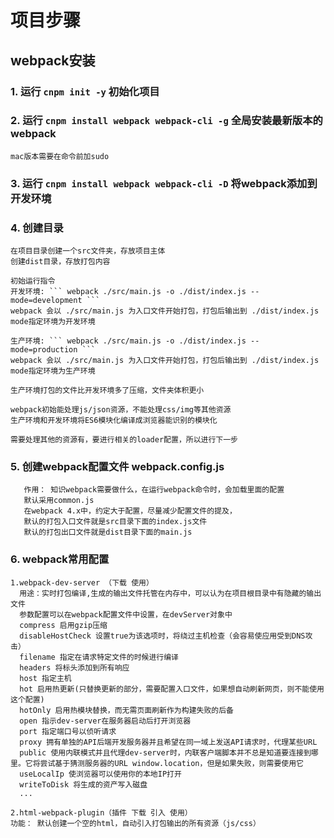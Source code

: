 # 项目步骤

## webpack安装
### 1. 运行 ``` cnpm init -y ``` 初始化项目
### 2. 运行 ``` cnpm install webpack webpack-cli -g ``` 全局安装最新版本的webpack
```
mac版本需要在命令前加sudo
```
### 3. 运行 ``` cnpm install webpack webpack-cli -D ``` 将webpack添加到开发环境
### 4. 创建目录
```
在项目目录创建一个src文件夹，存放项目主体
创建dist目录，存放打包内容

初始运行指令
开发环境: ``` webpack ./src/main.js -o ./dist/index.js --mode=development ```
webpack 会以 ./src/main.js 为入口文件开始打包，打包后输出到 ./dist/index.js mode指定环境为开发环境

生产环境: ``` webpack ./src/main.js -o ./dist/index.js --mode=production ```
webpack 会以 ./src/main.js 为入口文件开始打包，打包后输出到 ./dist/index.js mode指定环境为生产环境

生产环境打包的文件比开发环境多了压缩，文件夹体积更小

webpack初始能处理js/json资源，不能处理css/img等其他资源
生产环境和开发环境将ES6模块化编译成浏览器能识别的模块化

需要处理其他的资源有，要进行相关的loader配置，所以进行下一步

```

### 5. 创建webpack配置文件 webpack.config.js 
```
   作用： 知识webpack需要做什么，在运行webpack命令时，会加载里面的配置
   默认采用common.js
   在webpack 4.x中，约定大于配置，尽量减少配置文件的提及，
   默认的打包入口文件就是src目录下面的index.js文件
   默认的打包出口文件就是dist目录下面的main.js
```

### 6. webpack常用配置
```
1.webpack-dev-server （下载 使用）
  用途：实时打包编译,生成的输出文件托管在内存中，可以认为在项目根目录中有隐藏的输出文件
  参数配置可以在webpack配置文件中设置，在devServer对象中
  compress 启用gzip压缩
  disableHostCheck 设置true为该选项时，将绕过主机检查（会容易使应用受到DNS攻击）
  filename 指定在请求特定文件的时候进行编译
  headers 将标头添加到所有响应
  host 指定主机
  hot 启用热更新(只替换更新的部分，需要配置入口文件，如果想自动刷新网页，则不能使用这个配置)
  hotOnly 启用热模块替换，而无需页面刷新作为构建失败的后备
  open 指示dev-server在服务器启动后打开浏览器
  port 指定端口号以侦听请求
  proxy 拥有单独的API后端开发服务器并且希望在同一域上发送API请求时，代理某些URL
  public 使用内联模式并且代理dev-server时，内联客户端脚本并不总是知道要连接到哪里。它将尝试基于猜测服务器的URL window.location，但是如果失败，则需要使用它
  useLocalIp 使浏览器可以使用你的本地IP打开
  writeToDisk 将生成的资产写入磁盘
  ...

2.html-webpack-plugin（插件 下载 引入 使用）
功能： 默认创建一个空的html，自动引入打包输出的所有资源（js/css）
``` 
